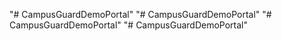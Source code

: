 "# CampusGuardDemoPortal" 
"# CampusGuardDemoPortal" 
"# CampusGuardDemoPortal" 
"# CampusGuardDemoPortal" 
